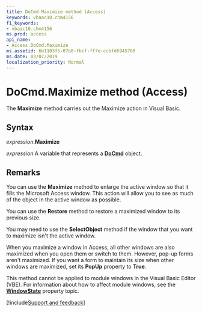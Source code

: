 ```yaml
---
title: DoCmd.Maximize method (Access)
keywords: vbaac10.chm4156
f1_keywords:
- vbaac10.chm4156
ms.prod: access
api_name:
- Access.DoCmd.Maximize
ms.assetid: 6b1103f5-07b8-fbcf-ff7e-ccbfd6945768
ms.date: 03/07/2019
localization_priority: Normal
---
```



# DoCmd.Maximize method (Access)

The **Maximize** method carries out the Maximize action in Visual Basic.


## Syntax

_expression_.**Maximize**

_expression_ A variable that represents a **[DoCmd](Access.DoCmd.md)** object.


## Remarks

You can use the **Maximize** method to enlarge the active window so that it fills the Microsoft Access window. This action will allow you to see as much of the object in the active window as possible.

You can use the **Restore** method to restore a maximized window to its previous size.

You may need to use the **SelectObject** method if the window that you want to maximize isn't the active window.

When you maximize a window in Access, all other windows are also maximized when you open them or switch to them. However, pop-up forms aren't maximized. If you want a form to maintain its size when other windows are maximized, set its **PopUp** property to **True**.

This method cannot be applied to module windows in the Visual Basic Editor (VBE). For information about how to affect module windows, see the **[WindowState](excel.window.windowstate.md)** property topic.



[!include[Support and feedback](~/includes/feedback-boilerplate.md)]

